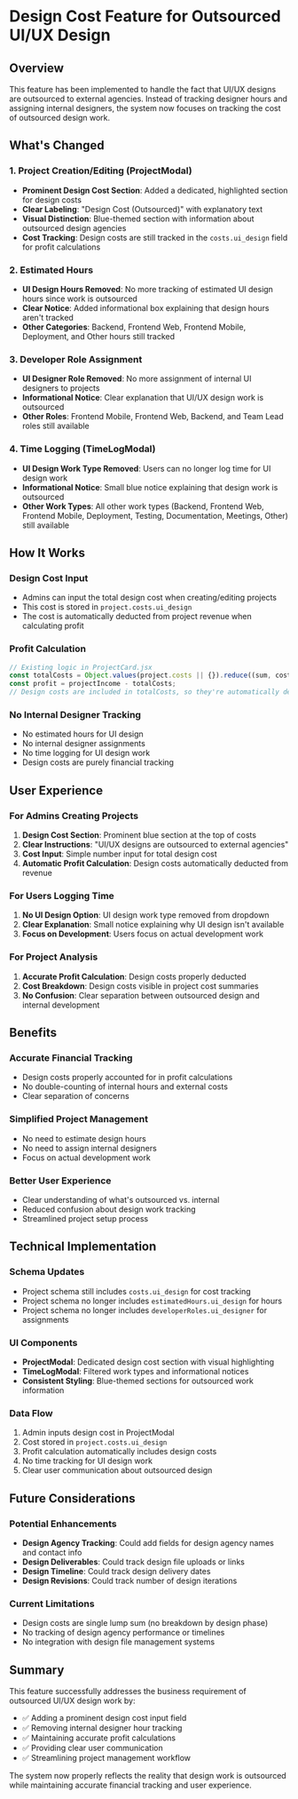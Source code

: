 # Design Cost Feature for Outsourced UI/UX Design

## Overview
This feature has been implemented to handle the fact that UI/UX designs are outsourced to external agencies. Instead of tracking designer hours and assigning internal designers, the system now focuses on tracking the cost of outsourced design work.

## What's Changed

### 1. **Project Creation/Editing (ProjectModal)**
- **Prominent Design Cost Section**: Added a dedicated, highlighted section for design costs
- **Clear Labeling**: "Design Cost (Outsourced)" with explanatory text
- **Visual Distinction**: Blue-themed section with information about outsourced design agencies
- **Cost Tracking**: Design costs are still tracked in the `costs.ui_design` field for profit calculations

### 2. **Estimated Hours**
- **UI Design Hours Removed**: No more tracking of estimated UI design hours since work is outsourced
- **Clear Notice**: Added informational box explaining that design hours aren't tracked
- **Other Categories**: Backend, Frontend Web, Frontend Mobile, Deployment, and Other hours still tracked

### 3. **Developer Role Assignment**
- **UI Designer Role Removed**: No more assignment of internal UI designers to projects
- **Informational Notice**: Clear explanation that UI/UX design work is outsourced
- **Other Roles**: Frontend Mobile, Frontend Web, Backend, and Team Lead roles still available

### 4. **Time Logging (TimeLogModal)**
- **UI Design Work Type Removed**: Users can no longer log time for UI design work
- **Informational Notice**: Small blue notice explaining that design work is outsourced
- **Other Work Types**: All other work types (Backend, Frontend Web, Frontend Mobile, Deployment, Testing, Documentation, Meetings, Other) still available

## How It Works

### **Design Cost Input**
- Admins can input the total design cost when creating/editing projects
- This cost is stored in `project.costs.ui_design`
- The cost is automatically deducted from project revenue when calculating profit

### **Profit Calculation**
```javascript
// Existing logic in ProjectCard.jsx
const totalCosts = Object.values(project.costs || {}).reduce((sum, cost) => sum + cost, 0);
const profit = projectIncome - totalCosts;
// Design costs are included in totalCosts, so they're automatically deducted
```

### **No Internal Designer Tracking**
- No estimated hours for UI design
- No internal designer assignments
- No time logging for UI design work
- Design costs are purely financial tracking

## User Experience

### **For Admins Creating Projects**
1. **Design Cost Section**: Prominent blue section at the top of costs
2. **Clear Instructions**: "UI/UX designs are outsourced to external agencies"
3. **Cost Input**: Simple number input for total design cost
4. **Automatic Profit Calculation**: Design costs automatically deducted from revenue

### **For Users Logging Time**
1. **No UI Design Option**: UI design work type removed from dropdown
2. **Clear Explanation**: Small notice explaining why UI design isn't available
3. **Focus on Development**: Users focus on actual development work

### **For Project Analysis**
1. **Accurate Profit Calculation**: Design costs properly deducted
2. **Cost Breakdown**: Design costs visible in project cost summaries
3. **No Confusion**: Clear separation between outsourced design and internal development

## Benefits

### **Accurate Financial Tracking**
- Design costs properly accounted for in profit calculations
- No double-counting of internal hours and external costs
- Clear separation of concerns

### **Simplified Project Management**
- No need to estimate design hours
- No need to assign internal designers
- Focus on actual development work

### **Better User Experience**
- Clear understanding of what's outsourced vs. internal
- Reduced confusion about design work tracking
- Streamlined project setup process

## Technical Implementation

### **Schema Updates**
- Project schema still includes `costs.ui_design` for cost tracking
- Project schema no longer includes `estimatedHours.ui_design` for hours
- Project schema no longer includes `developerRoles.ui_designer` for assignments

### **UI Components**
- **ProjectModal**: Dedicated design cost section with visual highlighting
- **TimeLogModal**: Filtered work types and informational notices
- **Consistent Styling**: Blue-themed sections for outsourced work information

### **Data Flow**
1. Admin inputs design cost in ProjectModal
2. Cost stored in `project.costs.ui_design`
3. Profit calculation automatically includes design costs
4. No time tracking for UI design work
5. Clear user communication about outsourced design

## Future Considerations

### **Potential Enhancements**
- **Design Agency Tracking**: Could add fields for design agency names and contact info
- **Design Deliverables**: Could track design file uploads or links
- **Design Timeline**: Could track design delivery dates
- **Design Revisions**: Could track number of design iterations

### **Current Limitations**
- Design costs are single lump sum (no breakdown by design phase)
- No tracking of design agency performance or timelines
- No integration with design file management systems

## Summary

This feature successfully addresses the business requirement of outsourced UI/UX design work by:
- ✅ Adding a prominent design cost input field
- ✅ Removing internal designer hour tracking
- ✅ Maintaining accurate profit calculations
- ✅ Providing clear user communication
- ✅ Streamlining project management workflow

The system now properly reflects the reality that design work is outsourced while maintaining accurate financial tracking and user experience.
